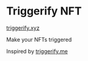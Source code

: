 # Triggerify NFT

[triggerify.xyz](https://triggerify.xyz)

Make your NFTs triggered

Inspired by [triggerify.me](https://triggerify.me)
